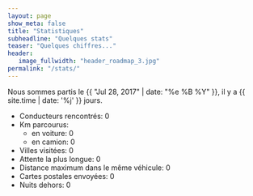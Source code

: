 ```yaml
---
layout: page
show_meta: false
title: "Statistiques"
subheadline: "Quelques stats"
teaser: "Quelques chiffres..."
header:
   image_fullwidth: "header_roadmap_3.jpg"
permalink: "/stats/"
---
```


Nous sommes partis le {{ "Jul 28, 2017" | date: "%e %B %Y" }}, il y a {{ site.time | date: '%j' }} jours.

<ul>
<li>Conducteurs rencontrés: 0</li>
<li>Km parcourus: 
<ul>
<li>en voiture: 0</li>
<li>en camion: 0</li>
</ul>
</li>
<li>Villes visitées: 0</li>
<li>Attente la plus longue: 0</li>
<li>Distance maximum dans le même véhicule: 0</li>
<li>Cartes postales envoyées: 0</li>
<li>Nuits dehors: 0</li>
</ul>
